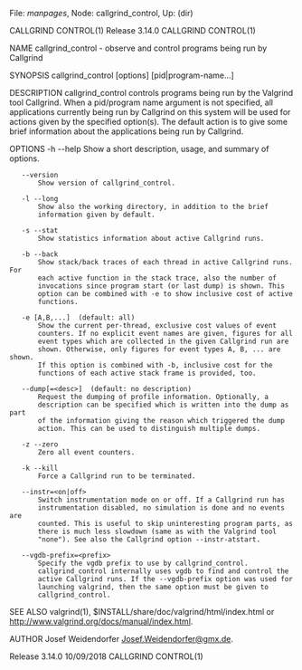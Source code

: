 File: *manpages*,  Node: callgrind_control,  Up: (dir)

CALLGRIND CONTROL(1)            Release 3.14.0            CALLGRIND CONTROL(1)



NAME
       callgrind_control - observe and control programs being run by Callgrind

SYNOPSIS
       callgrind_control [options] [pid|program-name...]

DESCRIPTION
       callgrind_control controls programs being run by the Valgrind tool
       Callgrind. When a pid/program name argument is not specified, all
       applications currently being run by Callgrind on this system will be
       used for actions given by the specified option(s). The default action
       is to give some brief information about the applications being run by
       Callgrind.

OPTIONS
       -h --help
           Show a short description, usage, and summary of options.

       --version
           Show version of callgrind_control.

       -l --long
           Show also the working directory, in addition to the brief
           information given by default.

       -s --stat
           Show statistics information about active Callgrind runs.

       -b --back
           Show stack/back traces of each thread in active Callgrind runs. For
           each active function in the stack trace, also the number of
           invocations since program start (or last dump) is shown. This
           option can be combined with -e to show inclusive cost of active
           functions.

       -e [A,B,...]  (default: all)
           Show the current per-thread, exclusive cost values of event
           counters. If no explicit event names are given, figures for all
           event types which are collected in the given Callgrind run are
           shown. Otherwise, only figures for event types A, B, ... are shown.
           If this option is combined with -b, inclusive cost for the
           functions of each active stack frame is provided, too.

       --dump[=<desc>]  (default: no description)
           Request the dumping of profile information. Optionally, a
           description can be specified which is written into the dump as part
           of the information giving the reason which triggered the dump
           action. This can be used to distinguish multiple dumps.

       -z --zero
           Zero all event counters.

       -k --kill
           Force a Callgrind run to be terminated.

       --instr=<on|off>
           Switch instrumentation mode on or off. If a Callgrind run has
           instrumentation disabled, no simulation is done and no events are
           counted. This is useful to skip uninteresting program parts, as
           there is much less slowdown (same as with the Valgrind tool
           "none"). See also the Callgrind option --instr-atstart.

       --vgdb-prefix=<prefix>
           Specify the vgdb prefix to use by callgrind_control.
           callgrind_control internally uses vgdb to find and control the
           active Callgrind runs. If the --vgdb-prefix option was used for
           launching valgrind, then the same option must be given to
           callgrind_control.

SEE ALSO
       valgrind(1), $INSTALL/share/doc/valgrind/html/index.html or
       http://www.valgrind.org/docs/manual/index.html.

AUTHOR
       Josef Weidendorfer <Josef.Weidendorfer@gmx.de>.



Release 3.14.0                    10/09/2018              CALLGRIND CONTROL(1)
